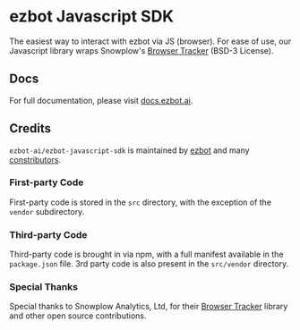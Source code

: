 # ezbot Javascript SDK

The easiest way to interact with ezbot via JS (browser). For ease of use, our Javascript library wraps Snowplow's [Browser Tracker](https://www.npmjs.com/package/@snowplow/browser-tracker) (BSD-3 License).

## Docs

For full documentation, please visit [docs.ezbot.ai](https://docsezbot.ai/).

## Credits

`ezbot-ai/ezbot-javascript-sdk` is maintained by [ezbot](ezbot.ai) and many [constributors](https://github.com/ezbot-ai/javascript-sdk/graphs/contributors).

### First-party Code

First-party code is stored in the `src` directory, with the exception of the `vendor` subdirectory.

### Third-party Code

Third-party code is brought in via npm, with a full manifest available in the `package.json` file. 3rd party code is also present in the `src/vendor` directory. 

### Special Thanks

Special thanks to Snowplow Analytics, Ltd, for their [Browser Tracker](https://www.npmjs.com/package/@snowplow/browser-tracker) library and other open source contributions.
